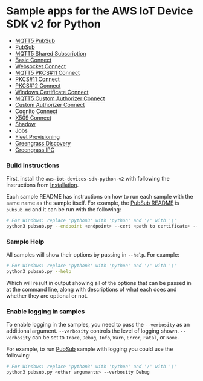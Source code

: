 # Sample apps for the AWS IoT Device SDK v2 for Python

* [MQTT5 PubSub](./mqtt5_pubsub.md)
* [PubSub](./pubsub.md)
* [MQTT5 Shared Subscription](./mqtt5_shared_subscription.md)
* [Basic Connect](./basic_connect.md)
* [Websocket Connect](./websocket_connect.md)
* [MQTT5 PKCS#11 Connect](./mqtt5_pkcs11_connect.md)
* [PKCS#11 Connect](./pkcs11_connect.md)
* [PKCS#12 Connect](./pkcs12_connect.md)
* [Windows Certificate Connect](./windows_cert_connect/README.md)
* [MQTT5 Custom Authorizer Connect](./mqtt5_custom_authorizer_connect.md)
* [Custom Authorizer Connect](./custom_authorizer_connect.md)
* [Cognito Connect](./cognito_connect.md)
* [X509 Connect](./x509_connect.md)
* [Shadow](./shadow.md)
* [Jobs](./jobs.md)
* [Fleet Provisioning](./fleetprovisioning.md)
* [Greengrass Discovery](./basic_discovery.md)
* [Greengrass IPC](./ipc_greengrass.md)

### Build instructions

First, install the `aws-iot-devices-sdk-python-v2` with following the instructions from [Installation](../README.md#Installation).

Each sample README has instructions on how to run each sample with the same name as the sample itself. For example, the [PubSub README](./pubsub.md) is `pubsub.md` and it can be run with the following:

``` sh
# For Windows: replace 'python3' with 'python' and '/' with '\'
python3 pubsub.py --endpoint <endpoint> --cert <path to certificate> --key <path to private key>
```

### Sample Help

All samples will show their options by passing in `--help`. For example:

``` sh
# For Windows: replace 'python3' with 'python' and '/' with '\'
python3 pubsub.py --help
```

Which will result in output showing all of the options that can be passed in at the command line, along with descriptions of what each does and whether they are optional or not.

### Enable logging in samples

To enable logging in the samples, you need to pass the `--verbosity` as an additional argument. `--verbosity` controls the level of logging shown. `--verbosity` can be set to `Trace`, `Debug`, `Info`, `Warn`, `Error`, `Fatal`, or `None`.

For example, to run [PubSub](./pubsub/README.md) sample with logging you could use the following:

``` sh
# For Windows: replace 'python3' with 'python' and '/' with '\'
python3 pubsub.py <other arguments> --verbosity Debug
```
